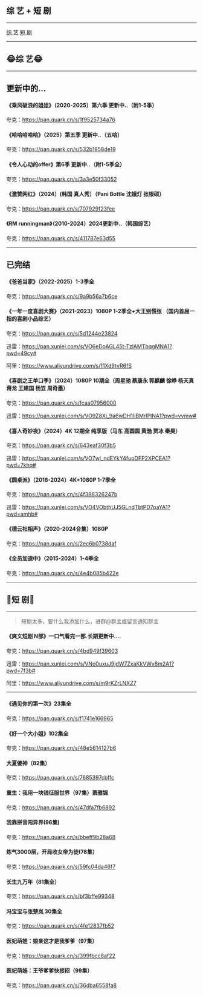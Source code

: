 
## 综 艺 + 短 剧
---

<div class="game-nav">
  <a href="/zh-cn/RealityTV-skits?id=😂综-艺😂" class="game-nav-btn">综 艺</a>
  <a href="/zh-cn/RealityTV-skits?id=🐻短-剧🐻" class="game-nav-btn">短 剧</a>
</div>

---

## 😂综 艺😂

---

## 更新中的...

#### 《乘风破浪的姐姐》（2020-2025）第六季 更新中..（附1-5季）

夸克：https://pan.quark.cn/s/1f9525734a76

#### 《哈哈哈哈哈》（2025）第五季 更新中..（五哈）

夸克：https://pan.quark.cn/s/532b1958de19

#### 《令人心动的offer》第6季 更新中..（附1-5季全）

夸克：https://pan.quark.cn/s/3a3e50f33052

#### 《激赞网红》（2024）(韩国 真人秀）（Pani Bottle 沈娥灯 张根硕）

夸克：https://pan.quark.cn/s/707929f23fee

#### 《RM runningman》（2010-2024）2024更新中..（韩国综艺）

夸克：https://pan.quark.cn/s/411787e63d55

---
## 已完结

#### 《爸爸当家》（2022-2025）1-3季全

夸克：https://pan.quark.cn/s/9a9b56a7b6ce

#### 《一年一度喜剧大赛》（2021-2023）1080P 1-2季全+大王别慌张 （国内首屈一指的喜剧小品综艺）

夸克：https://pan.quark.cn/s/5d1244e23824

迅雷：https://pan.xunlei.com/s/VO6eDoAGL45t-TzlAMTbqgMNA1?pwd=49cy#

阿里：https://www.aliyundrive.com/s/11Xd9tvR6fS

#### 《喜剧之王单口季》（2024）1080P 10期全（周星驰 蔡康永 郭麒麟 徐峥 杨天真 蒋龙 王建国 杨笠 周奇墨）

夸克：https://pan.quark.cn/s/fcaa07956000

迅雷：https://pan.xunlei.com/s/VO9Z8Xi_9a6wDH1IiBMrlPlNA1?pwd=vvmw#

#### 《喜人奇妙夜》（2024）4K 12期全 纯享版（马东 高圆圆 黄渤 贾冰 秦昊）

夸克：https://pan.quark.cn/s/643eaf30f3b5

迅雷：https://pan.xunlei.com/s/VO7wj_ndEYkY4fupDFP2XPCEA1?pwd=7khq#

#### 《圆桌派》（2016-2024）4K+1080P 1-7季全

夸克：https://pan.quark.cn/s/4f388326247b

迅雷：https://pan.xunlei.com/s/VO4VObthUJ5GLndTbtPD7paYA1?pwd=amhb#

#### 《德云社相声》（2020-2024合集）1080P

夸克：https://pan.quark.cn/s/2ec6b0738daf

#### 《全员加速中》（2015-2024）1-4季全

夸克：https://pan.quark.cn/s/4e4b085b422e

---


## 🐻短 剧🐻

---

> 短剧太多，要什么我添加什么，进群@群主或留言通知群主  

#### 《爽文短剧 N部》一口气看完一部.长期更新中....

夸克：https://pan.quark.cn/s/4bd949f39603

迅雷：https://pan.xunlei.com/s/VNo0uxuJ9jdW7ZxaKkVWv8m2A1?pwd=7f3b#

阿里：https://www.aliyundrive.com/s/m9rKZrLNXZ7

---

#### 《遇见你的第一次》23集全

夸克：https://pan.quark.cn/s/f1741e166965

#### 《好一个大小姐》102集全

夸克：https://pan.quark.cn/s/48e5614127b6

#### 大夏傻神（82集）

夸克：https://pan.quark.cn/s/7685397cbffc

#### 重生：我用一块钱征服世界（97集）萧雅锦

夸克：https://pan.quark.cn/s/47dfa7fb6892

#### 我靠拼音闯异界(96集)

夸克：https://pan.quark.cn/s/bbeff9b28a68

#### 炼气3000层，开局收女帝为徒(78集）

夸克：https://pan.quark.cn/s/59fc04da46f7

#### 长生九万年（81集全）

夸克：https://pan.quark.cn/s/bf3bffe99348

#### 冯宝宝与张楚岚 30集全

夸克：https://pan.quark.cn/s/4fe12837fb52

#### 医妃萌娃：娘亲这才是我爹爹（97集）

夸克：https://pan.quark.cn/s/399fbcc8af22

#### 医妃萌娃：王爷爹爹快接招（99集）

夸克：https://pan.quark.cn/s/36dba6558fa8
